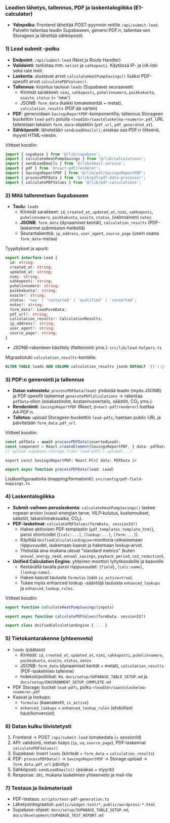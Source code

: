 ### Leadien lähetys, tallennus, PDF ja laskentalogiikka (E1-calculator)

- **Ydinpolku**: Frontend lähettää POST-pyynnön reitille `/api/submit-lead`. Palvelin tallentaa leadin Supabaseen, generoi PDF:n, tallentaa sen Storageen ja lähettää sähköpostit.

### 1) Lead submit -polku

- **Endpoint**: `/api/submit-lead` (Next.js Route Handler)
- **Validointi**: tarkistaa mm. `neliot` ja `sahkoposti`. Käytössä IP- ja UA-loki sekä rate limit.
- **Laskenta**: alustavat arvot `calculateHeatPumpSavings()` lisäksi PDF-spesifit arvot `calculatePDFValues()`.
- **Tallennus**: kirjoitus tauluun `leads` (Supabase) seuraavasti:
  - Kiinteät sarakkeet: `nimi`, `sahkoposti`, `puhelinnumero`, `paikkakunta`, `osoite`, `status` (= 'new')
  - JSONB: `form_data` (kaikki lomakekentät + metat), `calculation_results` (PDF:ää varten)
- **PDF**: generoidaan `SavingsReportPDF`-komponentilla; tallennus Storageen buckettiin `lead-pdfs` polulla `<leadId>/saastolaskelma-<numero>.pdf`, URL talletetaan takaisin `form_data`-objektiin (`pdf_url`, `pdf_generated_at`).
- **Sähköpostit**: lähetetään `sendLeadEmails()`; asiakas saa PDF:n liitteenä, myynti HTML‑viestin.

Viitteet koodiin:
```1:20:src/app/api/submit-lead/route.ts
import { supabase } from '@/lib/supabase';
import { calculateHeatPumpSavings } from '@/lib/calculations';
import { sendLeadEmails } from '@/lib/email-service';
import { pdf } from '@react-pdf/renderer';
import { SavingsReportPDF } from '@/lib/pdf/SavingsReportPDF';
import { processPDFData } from '@/lib/pdf/pdf-data-processor';
import { calculatePDFValues } from '@/lib/pdf-calculations';
```

### 2) Mitä tallennetaan Supabaseen

- **Taulu**: `leads`
  - Kiinteät sarakkeet: `id`, `created_at`, `updated_at`, `nimi`, `sahkoposti`, `puhelinnumero`, `paikkakunta`, `osoite`, `status`, (valinnainen) `notes`
  - **JSONB**: `form_data` (dynaamiset kentät), `calculation_results` (PDF-laskennat submission-hetkellä)
  - Seurantakenttiä: `ip_address`, `user_agent`, `source_page` (usein osana `form_data`-metaa)

Tyypitykset ja apurit:
```70:103:src/lib/supabase.ts
export interface Lead {
  id: string;
  created_at: string;
  updated_at: string;
  nimi: string;
  sahkoposti: string;
  puhelinnumero: string;
  paikkakunta?: string;
  osoite?: string;
  status: 'new' | 'contacted' | 'qualified' | 'converted';
  notes?: string;
  form_data?: LeadFormData;
  pdf_url?: string;
  calculation_results?: CalculationResults;
  ip_address?: string;
  user_agent?: string;
  source_page?: string;
}
```

- JSONB-rakenteen käsittely (flattenointi yms.): `src/lib/lead-helpers.ts`

Migraatiotuki `calculation_results`-kentälle:
```1:15:scripts/add-calculation-results-column.sql
ALTER TABLE leads ADD COLUMN calculation_results jsonb DEFAULT '{}'::jsonb;
```

### 3) PDF:n generointi ja tallennus

- **Datan valmistelu**: `processPDFData(lead)` yhdistää leadin (myös JSONB) ja PDF‑spesifit laskennat `generatePDFCalculations` → rakentaa `pdfData`‑olion (asiakastiedot, kustannusvertailu, säästöt, CO₂ yms.).
- **Renderöinti**: `SavingsReportPDF` (React, `@react-pdf/renderer`) tuottaa A4‑PDF:n.
- **Talletus**: upload Storageen buckettiin `lead-pdfs`; haetaan public URL ja päivitetään `form_data.pdf_url`.

Viitteet koodiin:
```171:248:src/app/api/submit-lead/route.ts
const pdfData = await processPDFData(insertedLead);
const component = React.createElement(SavingsReportPDF, { data: pdfData });
// upload supabase.storage.from('lead-pdfs').upload(...)
```
```10:31:src/lib/pdf/SavingsReportPDF.tsx
export const SavingsReportPDF: React.FC<{ data: PDFData }>
```
```13:96:src/lib/pdf/pdf-data-processor.ts
export async function processPDFData(lead: Lead)
```

Lisäkonfiguraatioita (mapping/formatointi): `src/config/pdf-field-mappings.ts`

### 4) Laskentalogiikka

- **Submit-vaiheen peruslaskenta**: `calculateHeatPumpSavings()` laskee nopean arvion (vuosi-energian tarve, VILP‑kulutus, kustannukset, säästöt, takaisinmaksuaika, CO₂).
- **PDF-laskelmat**: `calculatePDFValues(formData, sessionId?)`
  - Hakee aktiivisen PDF‑templaatin (`pdf_templates.template_html`), parsii shortcodet (`[calc:...]`, `[lookup:...]`, `[form:...]`).
  - Käyttää `UnifiedCalculationEngine`‑moottoria ratkaisemaan riippuvuudet, laskemaan kaavat ja hakemaan lookup‑arvot.
  - Yhdistää aina mukana olevat “standard metrics” (kuten `annual_energy_need`, `annual_savings`, `payback_period`, `co2_reduction`).
- **Unified Calculation Engine**: yhteinen moottori lyhytkoodeille ja kaavoille
  - Kestävällä tavalla parsii riippuvuudet: `{field}`, `[calc:name]`, `[lookup:name]`.
  - Hakee kaavat taulusta `formulas` (vain `is_active=true`).
  - Tukee myös enhanced lookup -sääntöjä tauluista `enhanced_lookups` ja `enhanced_lookup_rules`.

Viitteet koodiin:
```30:66:src/lib/calculations.ts
export function calculateHeatPumpSavings(inputs)
```
```37:116:src/lib/pdf-calculations.ts
export async function calculatePDFValues(formData, sessionId?)
```
```1:30:src/lib/unified-calculation-engine.ts
export class UnifiedCalculationEngine { ... }
```

### 5) Tietokantarakenne (yhteenveto)

- `leads` (päätaso)
  - Kiinteät: `id`, `created_at`, `updated_at`, `nimi`, `sahkoposti`, `puhelinnumero`, `paikkakunta`, `osoite`, `status`, `notes`
  - JSONB: `form_data` (dynaamiset kentät + metat), `calculation_results` (PDF-laskelmien tallenne)
  - Indeksit/politiikat: ks. `docs/setup/SUPABASE_TABLE_SETUP.md` ja `docs/setup/ENVIRONMENT_SETUP_COMPLETE.md`
- PDF Storage: bucket `lead-pdfs`, polku `<leadId>/saastolaskelma-<numero>.pdf`
- Kaavat ja lookups:
  - `formulas` (kaavatextit, `is_active`)
  - `enhanced_lookups` + `enhanced_lookup_rules` (ehdolliset haut/konversiot)

### 6) Datan kulku tiivistetysti

1. Frontend → POST `/api/submit-lead` lomakedata (+ sessionId)
2. API: validointi, metan lisäys (`ip`, `ua`, `source_page`), PDF‑laskennat `calculatePDFValues()`
3. Supabase: insert `leads` (kiinteät + `form_data` + `calculation_results`)
4. PDF: `processPDFData()` → `SavingsReportPDF` → Storage upload → `form_data.pdf_url` päivitys
5. Sähköposti: `sendLeadEmails()` (asiakas + myynti)
6. Response: `201`, mukana laskelmien yhteenveto ja mail-tila

### 7) Testaus ja lisämateriaali

- PDF-testaus: `scripts/test-pdf-generation.ts`
- Lähetysintegraatiot: `public/widget-test/*`, `public/wordpress-*.html`
- Supabase-ohjeet: `docs/setup/SUPABASE_TABLE_SETUP.md`, `docs/development/SUPABASE_TEST_REPORT.md`
